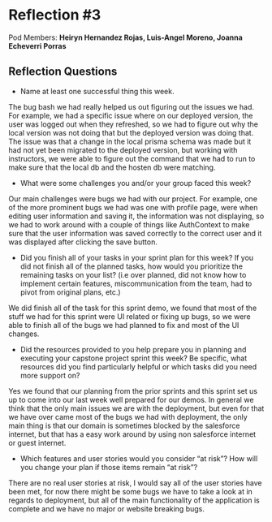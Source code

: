 # Reflection #3

Pod Members: **Heiryn Hernandez Rojas, Luis-Angel Moreno, Joanna Echeverri Porras**

## Reflection Questions

- Name at least one successful thing this week.

The bug bash we had really helped us out figuring out the issues we had. For example, we had a specific issue where on our deployed version, the user was logged out when they refreshed, so we had to figure out why the local version was not doing that but the deployed version was doing that. The issue was that a change in the local prisma schema was made but it had not yet been migrated to the deployed version, but working with instructors, we were able to figure out the command that we had to run to make sure that the local db and the hosten db were matching.

- What were some challenges you and/or your group faced this week?

Our main challenges were bugs we had with our project. For example, one of the more prominent bugs we had was one with profile page, were when editing user information and saving it, the information was not displaying, so we had to work around with a couple of things like AuthContext to make sure that the user information was saved correctly to the correct user and it was displayed after clicking the save button.

- Did you finish all of your tasks in your sprint plan for this week? If you did not finish all of the planned tasks, how would you prioritize the remaining tasks on your list? (i.e over planned, did not know how to implement certain features, miscommunication from the team, had to pivot from original plans, etc.)

We did finish all of the task for this sprint demo, we found that most of the stuff we had for this sprint were UI related or fixing up bugs, so we were able to finish all of the bugs we had planned to fix and most of the UI changes.

- Did the resources provided to you help prepare you in planning and executing your capstone project sprint this week? Be specific, what resources did you find particularly helpful or which tasks did you need more support on?

Yes we found that our planning from the prior sprints and this sprint set us up to come into our last week well prepared for our demos. In general we think that the only main issues we are with the deployment, but even for that we have over came most of the bugs we had with deployment, the only main thing is that our domain is sometimes blocked by the salesforce internet, but that has a easy work around by using non salesforce internet or guest internet.

- Which features and user stories would you consider “at risk”? How will you change your plan if those items remain “at risk”?

There are no real user stories at risk, I would say all of the user stories have been met, for now there might be some bugs we have to take a look at in regards to deployment, but all of the main functionality of the application is complete and we have no major or website breaking bugs.
